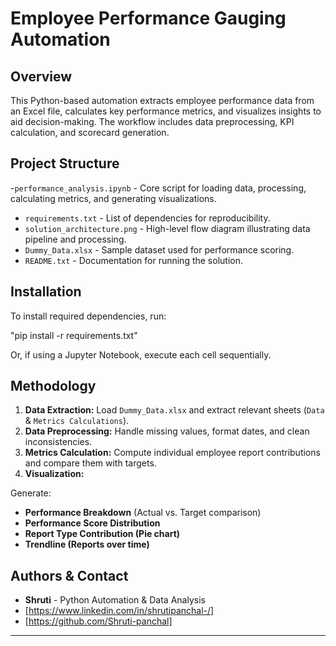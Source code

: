 # Employee Performance Gauging Automation

## Overview
This Python-based automation extracts employee performance data from an Excel file, calculates key performance metrics, and visualizes insights to aid decision-making. The workflow includes data preprocessing, KPI calculation, and scorecard generation.

## Project Structure
-`performance_analysis.ipynb` - Core script for loading data, processing, calculating metrics, and generating visualizations.
- `requirements.txt` - List of dependencies for reproducibility.
- `solution_architecture.png` - High-level flow diagram illustrating data pipeline and processing.
- `Dummy_Data.xlsx` - Sample dataset used for performance scoring.
- `README.txt` - Documentation for running the solution.

## Installation
To install required dependencies, run:

"pip install -r requirements.txt"

Or, if using a Jupyter Notebook, execute each cell sequentially.

## Methodology

1. **Data Extraction:** Load `Dummy_Data.xlsx` and extract relevant sheets (`Data` & `Metrics Calculations`).
2. **Data Preprocessing:** Handle missing values, format dates, and clean inconsistencies.
3. **Metrics Calculation:** Compute individual employee report contributions and compare them with targets.
4. **Visualization:** 

Generate:
   - **Performance Breakdown** (Actual vs. Target comparison)
   - **Performance Score Distribution**
   - **Report Type Contribution (Pie chart)**
   - **Trendline (Reports over time)**


## Authors & Contact
- **Shruti** - Python Automation & Data Analysis
- [https://www.linkedin.com/in/shrutipanchal-/]
- [https://github.com/Shruti-panchal]

---